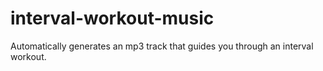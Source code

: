 # interval-workout-music
Automatically generates an mp3 track that guides you through an interval workout.
